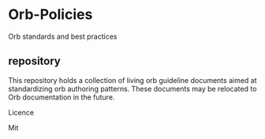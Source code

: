 # Orb-Policies
Orb standards and best practices

## repository
This repository holds a collection of living orb guideline documents aimed at standardizing orb authoring patterns. These documents may be relocated to Orb documentation in the future.

Licence 

Mit
